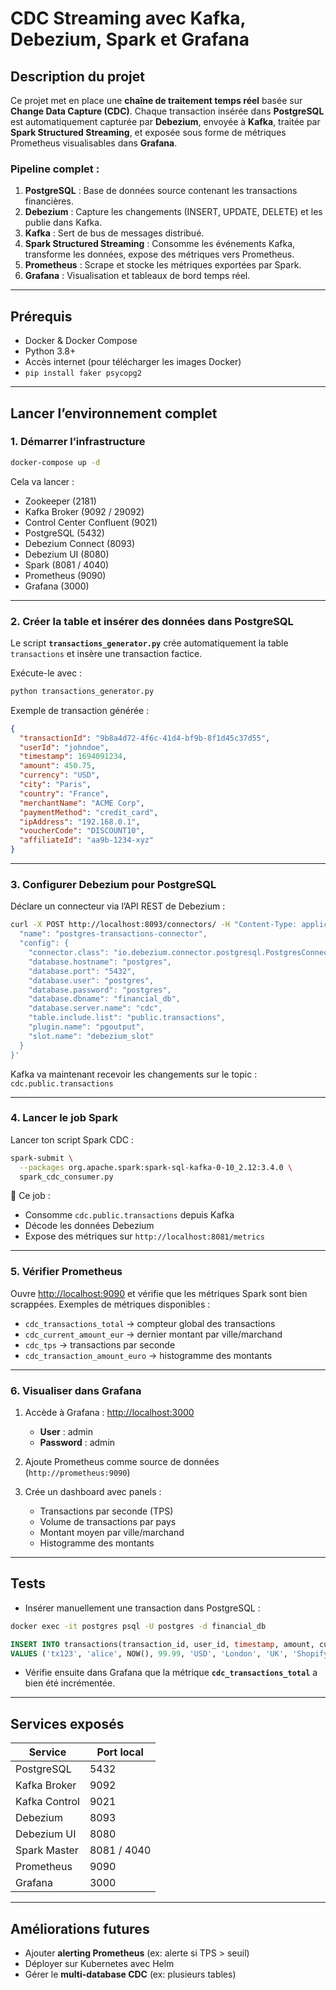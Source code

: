 

#  CDC Streaming avec Kafka, Debezium, Spark et Grafana

## Description du projet

Ce projet met en place une **chaîne de traitement temps réel** basée sur **Change Data Capture (CDC)**.
Chaque transaction insérée dans **PostgreSQL** est automatiquement capturée par **Debezium**, envoyée à **Kafka**, traitée par **Spark Structured Streaming**, et exposée sous forme de métriques Prometheus visualisables dans **Grafana**.

###  Pipeline complet :

1. **PostgreSQL** : Base de données source contenant les transactions financières.
2. **Debezium** : Capture les changements (INSERT, UPDATE, DELETE) et les publie dans Kafka.
3. **Kafka** : Sert de bus de messages distribué.
4. **Spark Structured Streaming** : Consomme les événements Kafka, transforme les données, expose des métriques vers Prometheus.
5. **Prometheus** : Scrape et stocke les métriques exportées par Spark.
6. **Grafana** : Visualisation et tableaux de bord temps réel.

---

##  Prérequis

* Docker & Docker Compose
* Python 3.8+
* Accès internet (pour télécharger les images Docker)
* `pip install faker psycopg2`

---

##  Lancer l’environnement complet

### 1. Démarrer l’infrastructure

```bash
docker-compose up -d
```

Cela va lancer :

* Zookeeper (2181)
* Kafka Broker (9092 / 29092)
* Control Center Confluent (9021)
* PostgreSQL (5432)
* Debezium Connect (8093)
* Debezium UI (8080)
* Spark (8081 / 4040)
* Prometheus (9090)
* Grafana (3000)

---

### 2. Créer la table et insérer des données dans PostgreSQL

Le script **`transactions_generator.py`** crée automatiquement la table `transactions` et insère une transaction factice.

Exécute-le avec :

```bash
python transactions_generator.py
```

 Exemple de transaction générée :

```json
{
  "transactionId": "9b8a4d72-4f6c-41d4-bf9b-8f1d45c37d55",
  "userId": "johndoe",
  "timestamp": 1694091234,
  "amount": 450.75,
  "currency": "USD",
  "city": "Paris",
  "country": "France",
  "merchantName": "ACME Corp",
  "paymentMethod": "credit_card",
  "ipAddress": "192.168.0.1",
  "voucherCode": "DISCOUNT10",
  "affiliateId": "aa9b-1234-xyz"
}
```

---

### 3. Configurer Debezium pour PostgreSQL

Déclare un connecteur via l’API REST de Debezium :

```bash
curl -X POST http://localhost:8093/connectors/ -H "Content-Type: application/json" -d '{
  "name": "postgres-transactions-connector",
  "config": {
    "connector.class": "io.debezium.connector.postgresql.PostgresConnector",
    "database.hostname": "postgres",
    "database.port": "5432",
    "database.user": "postgres",
    "database.password": "postgres",
    "database.dbname": "financial_db",
    "database.server.name": "cdc",
    "table.include.list": "public.transactions",
    "plugin.name": "pgoutput",
    "slot.name": "debezium_slot"
  }
}'
```

 Kafka va maintenant recevoir les changements sur le topic :
`cdc.public.transactions`

---

### 4. Lancer le job Spark

Lancer ton script Spark CDC :

```bash
spark-submit \
  --packages org.apache.spark:spark-sql-kafka-0-10_2.12:3.4.0 \
  spark_cdc_consumer.py
```

📍 Ce job :

* Consomme `cdc.public.transactions` depuis Kafka
* Décode les données Debezium
* Expose des métriques sur `http://localhost:8081/metrics`

---

### 5. Vérifier Prometheus

Ouvre [http://localhost:9090](http://localhost:9090) et vérifie que les métriques Spark sont bien scrappées.
Exemples de métriques disponibles :

* `cdc_transactions_total` → compteur global des transactions
* `cdc_current_amount_eur` → dernier montant par ville/marchand
* `cdc_tps` → transactions par seconde
* `cdc_transaction_amount_euro` → histogramme des montants

---

### 6. Visualiser dans Grafana

1. Accède à Grafana : [http://localhost:3000](http://localhost:3000)

   * **User** : admin
   * **Password** : admin
2. Ajoute Prometheus comme source de données (`http://prometheus:9090`)
3. Crée un dashboard avec panels :

   * Transactions par seconde (TPS)
   * Volume de transactions par pays
   * Montant moyen par ville/marchand
   * Histogramme des montants

---

##  Tests

* Insérer manuellement une transaction dans PostgreSQL :

```bash
docker exec -it postgres psql -U postgres -d financial_db  
```

```sql
INSERT INTO transactions(transaction_id, user_id, timestamp, amount, currency, city, country, merchant_name, payment_method, ip_address, affiliateId, voucher_code)
VALUES ('tx123', 'alice', NOW(), 99.99, 'USD', 'London', 'UK', 'Shopify', 'credit_card', '192.168.1.10', 'aff-001', 'DISCOUNT10');
```

* Vérifie ensuite dans Grafana que la métrique **`cdc_transactions_total`** a bien été incrémentée.

---

##  Services exposés

| Service       | Port local  |
| ------------- | ----------- |
| PostgreSQL    | 5432        |
| Kafka Broker  | 9092        |
| Kafka Control | 9021        |
| Debezium      | 8093        |
| Debezium UI   | 8080        |
| Spark Master  | 8081 / 4040 |
| Prometheus    | 9090        |
| Grafana       | 3000        |

---

## Améliorations futures

* Ajouter **alerting Prometheus** (ex: alerte si TPS > seuil)
* Déployer sur Kubernetes avec Helm
* Gérer le **multi-database CDC** (ex: plusieurs tables)

